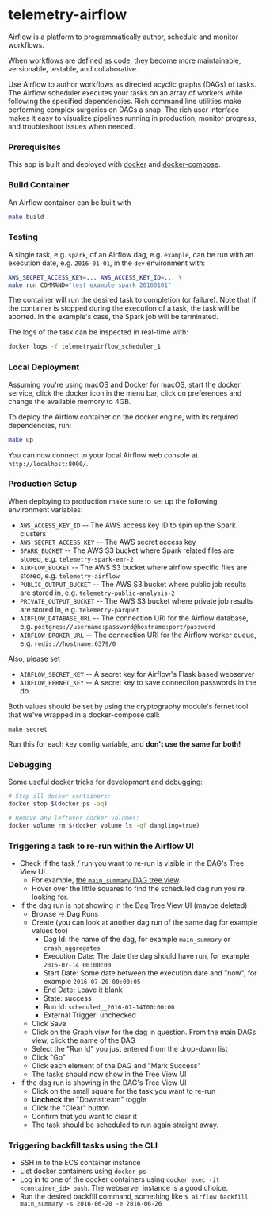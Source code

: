 # telemetry-airflow
Airflow is a platform to programmatically author, schedule and monitor workflows.

When workflows are defined as code, they become more maintainable, versionable,
testable, and collaborative.

Use Airflow to author workflows as directed acyclic graphs (DAGs) of tasks.
The Airflow scheduler executes your tasks on an array of workers while following
the specified dependencies. Rich command line utilities make performing complex
surgeries on DAGs a snap. The rich user interface makes it easy to visualize
pipelines running in production, monitor progress, and troubleshoot issues when
needed.

### Prerequisites

This app is built and deployed with
[docker](https://docs.docker.com/) and
[docker-compose](https://docs.docker.com/compose/).

### Build Container

An Airflow container can be built with

```bash
make build
```

### Testing

A single task, e.g. `spark`, of an Airflow dag, e.g. `example`, can be run with an execution date, e.g. `2016-01-01`, in the `dev` environment with:
```bash
AWS_SECRET_ACCESS_KEY=... AWS_ACCESS_KEY_ID=... \
make run COMMAND="test example spark 20160101"
```

The container will run the desired task to completion (or failure).
Note that if the container is stopped during the execution of a task,
the task will be aborted. In the example's case, the Spark job will be
terminated.

The logs of the task can be inspected in real-time with:
```bash
docker logs -f telemetryairflow_scheduler_1
```

### Local Deployment

Assuming you're using macOS and Docker for macOS, start the docker service,
click the docker icon in the menu bar, click on preferences and change the
available memory to 4GB.

To deploy the Airflow container on the docker engine, with its required dependencies, run:
```bash
make up
```

You can now connect to your local Airflow web console at
`http://localhost:8000/`.

### Production Setup

When deploying to production make sure to set up the following environment
variables:

- `AWS_ACCESS_KEY_ID` -- The AWS access key ID to spin up the Spark clusters
- `AWS_SECRET_ACCESS_KEY` -- The AWS secret access key
- `SPARK_BUCKET` -- The AWS S3 bucket where Spark related files are stored,
  e.g. `telemetry-spark-emr-2`
- `AIRFLOW_BUCKET` -- The AWS S3 bucket where airflow specific files are stored,
  e.g. `telemetry-airflow`
- `PUBLIC_OUTPUT_BUCKET` -- The AWS S3 bucket where public job results are
  stored in, e.g. `telemetry-public-analysis-2`
- `PRIVATE_OUTPUT_BUCKET` -- The AWS S3 bucket where private job results are
  stored in, e.g. `telemetry-parquet`
- `AIRFLOW_DATABASE_URL` -- The connection URI for the Airflow database, e.g.
  `postgres://username:password@hostname:port/password`
- `AIRFLOW_BROKER_URL` -- The connection URI for the Airflow worker queue, e.g.
  `redis://hostname:6379/0`

Also, please set

- `AIRFLOW_SECRET_KEY` -- A secret key for Airflow's Flask based webserver
- `AIRFLOW_FERNET_KEY` -- A secret key to save connection passwords in the db

Both values should be set by using the cryptography module's fernet tool that
we've wrapped in a docker-compose call:

    make secret

Run this for each key config variable, and **don't use the same for both!**

### Debugging

Some useful docker tricks for development and debugging:

```bash
# Stop all docker containers:
docker stop $(docker ps -aq)

# Remove any leftover docker volumes:
docker volume rm $(docker volume ls -qf dangling=true)
```

### Triggering a task to re-run within the Airflow UI

- Check if the task / run you want to re-run is visible in the DAG's Tree View UI
  - For example, [the `main_summary` DAG tree view](http://workflow.telemetry.mozilla.org/admin/airflow/tree?num_runs=25&root=&dag_id=main_summary).
  - Hover over the little squares to find the scheduled dag run you're looking for.
- If the dag run is not showing in the Dag Tree View UI (maybe deleted)
  - Browse -> Dag Runs
  - Create (you can look at another dag run of the same dag for example values too)
    - Dag Id: the name of the dag, for example `main_summary` or `crash_aggregates`
    - Execution Date: The date the dag should have run, for example `2016-07-14 00:00:00`
    - Start Date: Some date between the execution date and "now", for example `2016-07-20 00:00:05`
    - End Date: Leave it blank
    - State: success
    - Run Id: `scheduled__2016-07-14T00:00:00`
    - External Trigger: unchecked
  - Click Save
  - Click on the Graph view for the dag in question. From the main DAGs view, click the name of the DAG
  - Select the "Run Id" you just entered from the drop-down list
  - Click "Go"
  - Click each element of the DAG and "Mark Success"
  - The tasks should now show in the Tree View UI
- If the dag run is showing in the DAG's Tree View UI
  - Click on the small square for the task you want to re-run
  - **Uncheck** the "Downstream" toggle
  - Click the "Clear" button
  - Confirm that you want to clear it
  - The task should be scheduled to run again straight away.

### Triggering backfill tasks using the CLI

- SSH in to the ECS container instance
- List docker containers using `docker ps`
- Log in to one of the docker containers using `docker exec -it <container_id> bash`. The webserver instance is a good choice.
- Run the desired backfill command, something like `$ airflow backfill main_summary -s 2016-06-20 -e 2016-06-26`

